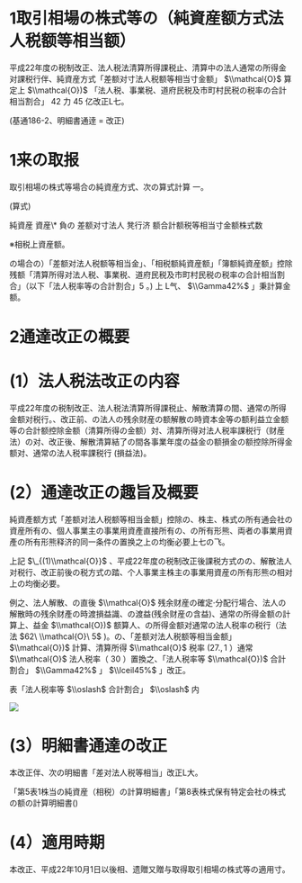 # 1取引相場の株式等の（純資産额方式法人税额等相当额）

平成22年度の税制改正、法人税法清算所得課税止、清算中の法人通常の所得金对課税行伴、純資産方式「差额对寸法人税额等相当寸金额」 $\\mathcal{O}$ 算定上 $\\mathcal{O})$ 「法人税、事業税、道府民税及市町村民税の税率の合計相当割合」 $42%$ 力 $45%$ 亿改正L七。

(基通186-2、明細書通逹 $=$ 改正)

# 1来の取报

取引相場の株式等場合の純資産方式、次の算式計算 一。

(算式)

純資産 資産\\* 負の 差额对寸法人 凳行济 额合計额税等相当寸金额株式数

※相税上資産额。

の場合の）「差额对法人税额等相当金」、「相税额純資産额」「簿额純資産额」控除残额「清算所得对法人税、事業税、道府民税及市町村民税の税率の合計相当割合」（以下「法人税率等の合計割合」5 。) 上 L气、 $\\Gamma42%$ 」秉計算金额。

# 2通達改正の概要

# (1）法人税法改正の内容

平成22年度の税制改正、法人税法清算所得課税止、解散清算の間、通常の所得金额对税行。、改正前、の法人の残余财産の额解散の時資本金等の额利益立金额等の合計额控除金额（清算所得の金额）対、清算所得对法人税率課税行（财産法）の对、改正後、解散清算結了の間各事業年度の益金の额損金の额控除所得金额对、通常の法人税率課税行 (損益法)。

# (2）通達改正の趣旨及概要

純資產额方式「差额对法人税额等相当金额」控除の、株主、株式の所有通会社の資産所有の、個人事業主の事業用資產直接所有の、の所有形熊、両者の事業用資產の所有形熊释济的同一条件の置换之上の均衡必要上七の飞。

上記 $\_{(1)\\mathcal{O}}$ 、平成22年度の税制改正後課税方式のの、解散法人对税行、改正前後の税方式の踏、个人事業主株主の事業用資産の所有形熊の相对上の均衡必要。

例之、法人解散、の直後 $\\mathcal{O}$ 残余财産の確定·分配行場合、法人の解散時の残余财產の時渡損益識、の渡益(残余财産の含益)、通常の所得金额の計算上、益金 $\\mathcal{O})$ 额算人、の所得金额对通常の法人税率の税行（法法 $62\ \\mathcal{O}\ 5$ )。の、「差额对法人税额等相当金额」 $\\mathcal{O})$ 計算、清算所得 $\\mathcal{O}$ 税率 $(27.,1%$ ）通常 $\\mathcal{O}$ 法人税率（ $30%$ ）置換之、「法人税率等 $\\mathcal{O})$ 合計割合」 $\\Gamma42%$ 」 $\\lceil45%$ 」改正。

表「法人税率等 $\\oslash$ 合計割合」 $\\oslash$ 内

![](https://www.nta.go.jp/tmp/9962c076-6b7b-4e07-a141-2fce25eaaacc/images/52d70817ed103d4c51c0ba1be2f162401a028e83ca6d26f697c6b8693bf51d18.jpg)

# (3）明細書通達の改正

本改正伴、次の明細書「差对法人税等相当」改正L大。

「第5表1株当の純資産（相税）の計算明細書」「第8表株式保有特定会社の株式の额の計算明細書()

# (4）適用時期

本改正、平成22年10月1日以後相、遗贈又贈与取得取引相場の株式等の適用寸。